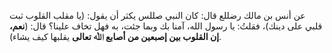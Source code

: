 عن أنس بن مالك رضللع  قال: كان النبي صللس يكثر أن يقول: (يا مقلب القلوب ثبت قلبي على دينك)، فقلتُ: يا رسول الله، آمنا بك وبما جئت، به فهل تخاف علينا؟ قال: (**نعم، إن القلوب بين إصبعين من أصابع ﷲ تعالى** يقلبها كيف يشاء).